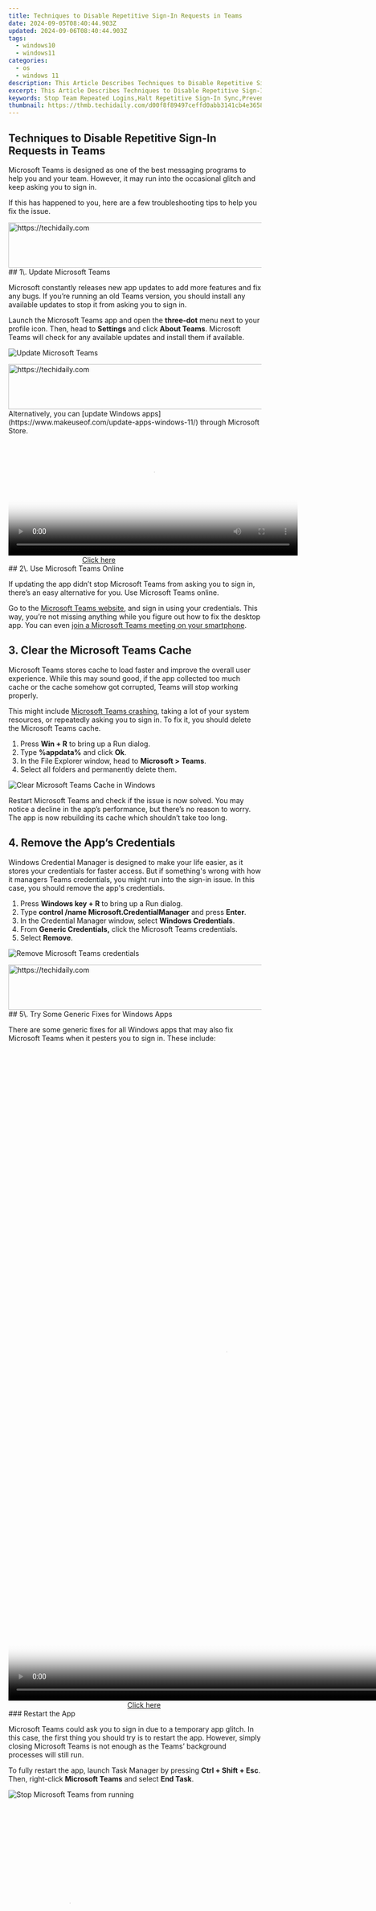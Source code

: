 ```yaml
---
title: Techniques to Disable Repetitive Sign-In Requests in Teams
date: 2024-09-05T08:40:44.903Z
updated: 2024-09-06T08:40:44.903Z
tags:
  - windows10
  - windows11
categories:
  - os
  - windows 11
description: This Article Describes Techniques to Disable Repetitive Sign-In Requests in Teams
excerpt: This Article Describes Techniques to Disable Repetitive Sign-In Requests in Teams
keywords: Stop Team Repeated Logins,Halt Repetitive Sign-In Sync,Prevent Unwanted Login Alerts,Curtail Auto-Login Requests,Block Recurring Team Auth,Cease Repetitive Access Pings,Eliminate Repeated Logins Teams
thumbnail: https://thmb.techidaily.com/d00f8f89497ceffd0abb3141cb4e3658817be8d659619b87570cab49fe038d18.jpg
---
```


## Techniques to Disable Repetitive Sign-In Requests in Teams

 Microsoft Teams is designed as one of the best messaging programs to help you and your team. However, it may run into the occasional glitch and keep asking you to sign in.

 If this has happened to you, here are a few troubleshooting tips to help you fix the issue.

<!-- affiliate ads begin -->
<a href="https://unicoeye.pxf.io/c/5597632/2134228/18498" target="_top" id="2134228">
  <img src="//a.impactradius-go.com/display-ad/18498-2134228" border="0" alt="https://techidaily.com" width="728" height="90"/>
</a>
<img height="0" width="0" src="https://unicoeye.pxf.io/i/5597632/2134228/18498" style="position:absolute;visibility:hidden;" border="0" />
<!-- affiliate ads end -->
## 1\. Update Microsoft Teams

 Microsoft constantly releases new app updates to add more features and fix any bugs. If you’re running an old Teams version, you should install any available updates to stop it from asking you to sign in.

 Launch the Microsoft Teams app and open the **three-dot** menu next to your profile icon. Then, head to **Settings** and click **About Teams**. Microsoft Teams will check for any available updates and install them if available.

![Update Microsoft Teams](https://static1.makeuseofimages.com/wordpress/wp-content/uploads/2023/05/update-teams-1.jpg)

<!-- affiliate ads begin -->
<a href="https://aidotcom.pxf.io/c/5597632/2134503/19576" target="_top" id="2134503">
  <img src="//a.impactradius-go.com/display-ad/19576-2134503" border="0" alt="https://techidaily.com" width="728" height="90"/>
</a>
<img height="0" width="0" src="https://aidotcom.pxf.io/i/5597632/2134503/19576" style="position:absolute;visibility:hidden;" border="0" />
<!-- affiliate ads end -->
 Alternatively, you can [update Windows apps](https://www.makeuseof.com/update-apps-windows-11/) through Microsoft Store.

<!-- affiliate ads begin -->
<span id="1982508">
					<video width="576" height="240" style="cursor:pointer"
           poster="//a.impactradius-go.com/display-clicktoplayimage/1982508.png"
           onclick="if(!this.playClicked){this.play();this.setAttribute('controls',true);this.playClicked=true;}">
	   <source src="//a.impactradius-go.com/display-ad/22993-1982508">
	   <img src="//a.impactradius-go.com/display-clicktoplayimage/1982508.png" style="border: none; height: 100%; width: 100%; object-fit: contain">
	</video>
	<div style="width:360px;text-align:center"><a href="javascript:window.open(decodeURIComponent('https%3A%2F%2Fhomestyler.sjv.io%2Fc%2F5597632%2F1982508%2F22993'), '_blank');void(0);">Click here</a></div>
</span>
<img height="0" width="0" src="https://imp.pxf.io/i/5597632/1982508/22993" style="position:absolute;visibility:hidden;" border="0" />
<!-- affiliate ads end -->
## 2\. Use Microsoft Teams Online

 If updating the app didn’t stop Microsoft Teams from asking you to sign in, there’s an easy alternative for you. Use Microsoft Teams online.

 Go to the [Microsoft Teams website](https://www.microsoft.com/en-us/microsoft-teams/group-chat-software), and sign in using your credentials. This way, you’re not missing anything while you figure out how to fix the desktop app. You can even [join a Microsoft Teams meeting on your smartphone](https://docs.google.com/document/d/1yvhUaGLFmNOyWhJyAvgfqhhiYAXMablw%5Fpcyf8%5F3MD4/edit).

## 3\. Clear the Microsoft Teams Cache

 Microsoft Teams stores cache to load faster and improve the overall user experience. While this may sound good, if the app collected too much cache or the cache somehow got corrupted, Teams will stop working properly.

 This might include [Microsoft Teams crashing](https://www.makeuseof.com/microsoft-teams-keeps-crashing-windows/), taking a lot of your system resources, or repeatedly asking you to sign in. To fix it, you should delete the Microsoft Teams cache.

1. Press **Win + R** to bring up a Run dialog.
2. Type **%appdata%** and click **Ok**.
3. In the File Explorer window, head to **Microsoft > Teams**.
4. Select all folders and permanently delete them.

![Clear Microsoft Teams Cache in Windows](https://static1.makeuseofimages.com/wordpress/wp-content/uploads/2023/01/clear-microsoft-teams-cache-in-windows.jpg)

 Restart Microsoft Teams and check if the issue is now solved. You may notice a decline in the app’s performance, but there’s no reason to worry. The app is now rebuilding its cache which shouldn’t take too long.

## 4\. Remove the App’s Credentials

 Windows Credential Manager is designed to make your life easier, as it stores your credentials for faster access. But if something's wrong with how it managers Teams credentials, you might run into the sign-in issue. In this case, you should remove the app's credentials.

1. Press **Windows key + R** to bring up a Run dialog.
2. Type **control /name Microsoft.CredentialManager** and press **Enter**.
3. In the Credential Manager window, select **Windows Credentials**.
4. From **Generic Credentials,** click the Microsoft Teams credentials.
5. Select **Remove**.

![Remove Microsoft Teams credentials](https://static1.makeuseofimages.com/wordpress/wp-content/uploads/2023/05/credential-manager-1.jpg)

<!-- affiliate ads begin -->
<a href="https://unicoeye.pxf.io/c/5597632/2134246/18498" target="_top" id="2134246">
  <img src="//a.impactradius-go.com/display-ad/18498-2134246" border="0" alt="https://techidaily.com" width="728" height="90"/>
</a>
<img height="0" width="0" src="https://unicoeye.pxf.io/i/5597632/2134246/18498" style="position:absolute;visibility:hidden;" border="0" />
<!-- affiliate ads end -->
## 5\. Try Some Generic Fixes for Windows Apps

 There are some generic fixes for all Windows apps that may also fix Microsoft Teams when it pesters you to sign in. These include:

<!-- affiliate ads begin -->
<span id="1793213">
					<video width="864" height="1296" style="cursor:pointer"
           poster="//a.impactradius-go.com/display-clicktoplayimage/1793213.png"
           onclick="if(!this.playClicked){this.play();this.setAttribute('controls',true);this.playClicked=true;}">
	   <source src="//a.impactradius-go.com/display-ad/19135-1793213">
	   <img src="//a.impactradius-go.com/display-clicktoplayimage/1793213.png" style="border: none; height: 100%; width: 100%; object-fit: contain">
	</video>
	<div style="width:540px;text-align:center"><a href="javascript:window.open(decodeURIComponent('https%3A%2F%2Ftinyland.pxf.io%2Fc%2F5597632%2F1793213%2F19135'), '_blank');void(0);">Click here</a></div>
</span>
<img height="0" width="0" src="https://imp.pxf.io/i/5597632/1793213/19135" style="position:absolute;visibility:hidden;" border="0" />
<!-- affiliate ads end -->
### Restart the App

 Microsoft Teams could ask you to sign in due to a temporary app glitch. In this case, the first thing you should try is to restart the app. However, simply closing Microsoft Teams is not enough as the Teams’ background processes will still run.

 To fully restart the app, launch Task Manager by pressing **Ctrl + Shift + Esc**. Then, right-click **Microsoft Teams** and select **End Task**.

![Stop Microsoft Teams from running](https://static1.makeuseofimages.com/wordpress/wp-content/uploads/2023/05/end-microsoft-teams-1.jpg)

<!-- affiliate ads begin -->
<span id="1770776">
					<video width="240" height="480" style="cursor:pointer"
           poster="//a.impactradius-go.com/display-clicktoplayimage/1770776.png"
           onclick="if(!this.playClicked){this.play();this.setAttribute('controls',true);this.playClicked=true;}">
	   <source src="//a.impactradius-go.com/display-ad/20702-1770776">
	   <img src="//a.impactradius-go.com/display-clicktoplayimage/1770776.png" style="border: none; height: 100%; width: 100%; object-fit: contain">
	</video>
	<div style="width:150px;text-align:center"><a href="javascript:window.open(decodeURIComponent('https%3A%2F%2Ftokenmetrics.sjv.io%2Fc%2F5597632%2F1770776%2F20702'), '_blank');void(0);">Click here</a></div>
</span>
<img height="0" width="0" src="https://imp.pxf.io/i/5597632/1770776/20702" style="position:absolute;visibility:hidden;" border="0" />
<!-- affiliate ads end -->
### Repair Microsoft Teams

 There’s one advantage you can use when it comes to apps developed by Microsoft. You can have Windows repair the app for you whenever you run into a problem.

 To do this, check out [how to repair apps and programs on Windows](https://www.makeuseof.com/windows-repair-apps-programs/). Once done, Windows will scan the app for any issues and suggests fixes for you to try.

<!-- affiliate ads begin -->
<span id="1982485">
					<video width="576" height="240" style="cursor:pointer"
           poster="//a.impactradius-go.com/display-clicktoplayimage/1982485.png"
           onclick="if(!this.playClicked){this.play();this.setAttribute('controls',true);this.playClicked=true;}">
	   <source src="//a.impactradius-go.com/display-ad/22993-1982485">
	   <img src="//a.impactradius-go.com/display-clicktoplayimage/1982485.png" style="border: none; height: 100%; width: 100%; object-fit: contain">
	</video>
	<div style="width:360px;text-align:center"><a href="javascript:window.open(decodeURIComponent('https%3A%2F%2Fhomestyler.sjv.io%2Fc%2F5597632%2F1982485%2F22993'), '_blank');void(0);">Click here</a></div>
</span>
<img height="0" width="0" src="https://imp.pxf.io/i/5597632/1982485/22993" style="position:absolute;visibility:hidden;" border="0" />
<!-- affiliate ads end -->
### Reinstall Microsoft Teams

 If Teams is still bugging you with signing in after going through the above fixes, it’s time to reinstall the app. Uninstall the app, then reinstall it through the Microsoft Store. Also, there are more [free Microsoft Store apps that are worth a try](https://www.makeuseof.com/tag/best-free-windows-store-apps/).

## Fix Microsoft Teams Sign-In Issue

 Hopefully, one or more of the above fixes helped you stop Microsoft Teams from asking you to sign in. If you’re in a hurry, you could switch to a different device and use Microsoft Teams online.

 If you have a meeting scheduled for today, make sure you keep it short and productive.

 If this has happened to you, here are a few troubleshooting tips to help you fix the issue.



<ins class="adsbygoogle"
      style="display:block"
      data-ad-client="ca-pub-7571918770474297"
      data-ad-slot="8358498916"
      data-ad-format="auto"
      data-full-width-responsive="true"></ins>